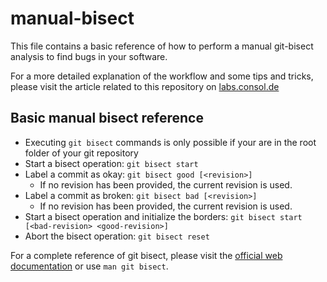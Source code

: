 # manual-bisect
This file contains a basic reference of how to perform a manual git-bisect analysis to find bugs in your
software.

For a more detailed explanation of the workflow and some tips and tricks, please visit the article related to this
repository on [labs.consol.de](https://labs.consol.de/)

## Basic manual bisect reference
* Executing `git bisect` commands is only possible if your are in the root folder of your git repository
* Start a bisect operation: `git bisect start`
* Label a commit as okay: `git bisect good [<revision>]`
    * If no revision has been provided, the current revision is used. 
* Label a commit as broken: `git bisect bad [<revision>]`
    * If no revision has been provided, the current revision is used.
* Start a bisect operation and initialize the borders:
`git bisect start [<bad-revision> <good-revision>]`
* Abort the bisect operation: `git bisect reset`

For a complete reference of git bisect, please visit the 
[official web documentation](https://git-scm.com/docs/git-bisect) or use `man git bisect`.